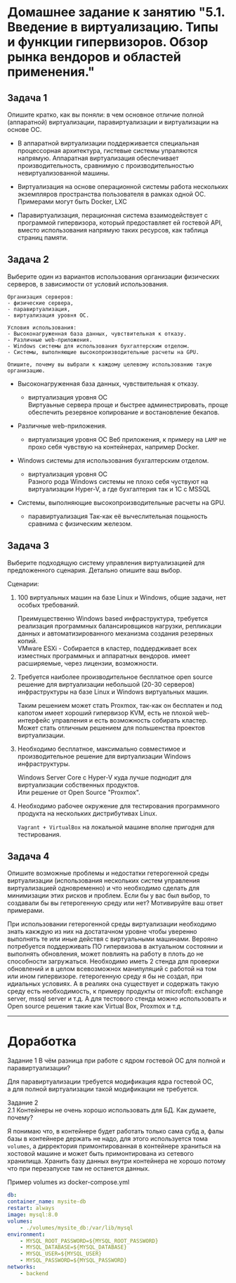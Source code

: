# Домашнее задание к занятию "5.1. Введение в виртуализацию. Типы и функции гипервизоров. Обзор рынка вендоров и областей применения."


## Задача 1

Опишите кратко, как вы поняли: в чем основное отличие полной (аппаратной) виртуализации, паравиртуализации и виртуализации на основе ОС.

- В аппаратной виртуализации поддерживается специальная процессорная архитектура, гистевые системы упраляются напрямую. Аппаратная виртуализация обеспечивает производительность, сравнимую с производительностью невиртуализованной машины.

- Виртуализация на основе операционной системы работа нескольких экземпляров пространства пользователя в рамках одной ОС. Примерами могут быть Docker, LXC

- Паравиртуализация, перационная система взаимодействует с программой гипервизора, который предоставляет ей гостевой API, вместо использования напрямую таких ресурсов, как таблица страниц памяти.


## Задача 2

Выберите один из вариантов использования организации физических серверов, в зависимости от условий использования.

    Организация серверов:
    - физические сервера,
    - паравиртуализация,
    - виртуализация уровня ОС.

    Условия использования:
    - Высоконагруженная база данных, чувствительная к отказу.
    - Различные web-приложения.
    - Windows системы для использования бухгалтерским отделом.
    - Системы, выполняющие высокопроизводительные расчеты на GPU.

    Опишите, почему вы выбрали к каждому целевому использованию такую организацию.  

- Высоконагруженная база данных, чувствительная к отказу.  
    - виртуализация уровня ОС  
    Виртуаьные сервера проще и быстрее админестрировать, проще обеспечить резервное копирование и востановление бекапов.

- Различные web-приложения.
    - виртуализация уровня ОС
    Веб приложения, к примеру на `LAMP` не прохо себя чувствую на контейнерах, например Docker.

- Windows системы для использования бухгалтерским отделом.
    - виртуализация уровня ОС  
    Разного рода Windows системы не плохо себя чуствуют на виртуализации Hyper-V, а где бухгалтерия так и 1С с MSSQL  

- Системы, выполняющие высокопроизводительные расчеты на GPU.  
    - паравиртуализация
    Так-как её вычеслительная пощьность сравнима с физическим железом.  


## Задача 3

Выберите подходящую систему управления виртуализацией для предложенного сценария. Детально опишите ваш выбор.

Сценарии:

1. 100 виртуальных машин на базе Linux и Windows, общие задачи, нет особых требований.  

    Преимущественно Windows based инфраструктура, требуется реализация программных балансировщиков нагрузки, репликации данных и автоматизированного механизма создания резервных копий.  
    VMware ESXi - Собирается в кластер, поддердживает всех изместных программных и аппаратных вендоров. имеет расширяемые, через лицензии, возможности.  

2. Требуется наиболее производительное бесплатное open source решение для виртуализации небольшой (20-30 серверов) инфраструктуры на базе Linux и Windows виртуальных машин.  

    Таким решением может стать Proxmox, так-как он бесплатен и под капотом имеет хороший гипервизор KVM, есть не плохой web-интерфейс управления и есть возможность собирать кластер. Может стать отличным решением для польшенства проектов виртуализации. 

3. Необходимо бесплатное, максимально совместимое и производительное решение для виртуализации Windows инфраструктуры.  

    Windows Server Core с Hyper-V куда лучше поднодит для виртуализации собственных продуктов.  
    Или решение от Open Source "Proxmox".   

4. Необходимо рабочее окружение для тестирования программного продукта на нескольких дистрибутивах Linux.  

    `Vagrant + VirtualBox` на локальной машине вполне пригодня для тестирования.  


## Задача 4

Опишите возможные проблемы и недостатки гетерогенной среды виртуализации (использования нескольких систем управления виртуализацией одновременно) и что необходимо сделать для минимизации этих рисков и проблем. Если бы у вас был выбор, то создавали бы вы гетерогенную среду или нет? Мотивируйте ваш ответ примерами.

При использовании гетерогенной среды виртуализации необходимо знать какждую из них на достатачном уровне чтобы уверенно выполнять те или иные действя с виртуальными машинами.
Верояно потребуется поддерживать ПО гипервизова в актуальном состоянии и выполнять обновления, может повлиять на работу в плоть до не способности загружаться.
Необходимо иметь 2 стенда для проверки обновлений и в целом всевозможнох манипуляций с работой на том или ином гипервизоре.
гетерогенную среду я бы не создал, при идиальных условиях. А в реалиях она существует и содержать такую среду есть необходимость, к примеру продукты от microfoft: exchange server, mssql server и т.д.
А для тестового стенда можно использовать и Open source решения такие как Virtual Box, Proxmox и т.д. 

---

# Доработка

Задание 1
В чём разница при работе с ядром гостевой ОС для полной и паравиртуализации?

Для паравиртуализации требуется модификация ядра гостевой ОС,  
а для полной виртуализации такой модификации не требуется.


Задание 2  
2.1 Контейнеры не очень хорошо использовать для БД. Как думаете, почему?  

Я понимаю что, в контейнере будет работать только сама субд а, фалы базы в контейнере держать не надо, для этого используется тома `volumes`, а дирректория примонтированная в контейнере храниться на хостовой машине и может быть примонтирована из сетевого хранилища. 
Хранить базу данных внутри контейнера не хорошо потому что при перезапуске там не останется данных. 

Пример volumes из docker-compose.yml   
```yaml
db:
container_name: mysite-db
restart: always
image: mysql:8.0
volumes:
    - ./volumes/mysite_db:/var/lib/mysql
environment:
    - MYSQL_ROOT_PASSWORD=${MYSQL_ROOT_PASSWORD}
    - MYSQL_DATABASE=${MYSQL_DATABASE}
    - MYSQL_USER=${MYSQL_USER}
    - MYSQL_PASSWORD=${MYSQL_PASSWORD}
networks:
    - backend
```
